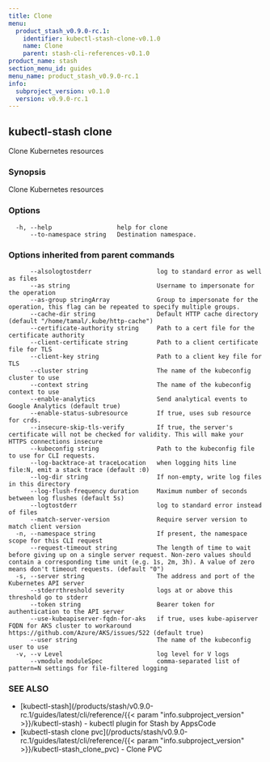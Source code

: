 ```yaml
---
title: Clone
menu:
  product_stash_v0.9.0-rc.1:
    identifier: kubectl-stash-clone-v0.1.0
    name: Clone
    parent: stash-cli-references-v0.1.0
product_name: stash
section_menu_id: guides
menu_name: product_stash_v0.9.0-rc.1
info:
  subproject_version: v0.1.0
  version: v0.9.0-rc.1
---
```


## kubectl-stash clone

Clone Kubernetes resources

### Synopsis

Clone Kubernetes resources

### Options

```
  -h, --help                  help for clone
      --to-namespace string   Destination namespace.
```

### Options inherited from parent commands

```
      --alsologtostderr                  log to standard error as well as files
      --as string                        Username to impersonate for the operation
      --as-group stringArray             Group to impersonate for the operation, this flag can be repeated to specify multiple groups.
      --cache-dir string                 Default HTTP cache directory (default "/home/tamal/.kube/http-cache")
      --certificate-authority string     Path to a cert file for the certificate authority
      --client-certificate string        Path to a client certificate file for TLS
      --client-key string                Path to a client key file for TLS
      --cluster string                   The name of the kubeconfig cluster to use
      --context string                   The name of the kubeconfig context to use
      --enable-analytics                 Send analytical events to Google Analytics (default true)
      --enable-status-subresource        If true, uses sub resource for crds.
      --insecure-skip-tls-verify         If true, the server's certificate will not be checked for validity. This will make your HTTPS connections insecure
      --kubeconfig string                Path to the kubeconfig file to use for CLI requests.
      --log-backtrace-at traceLocation   when logging hits line file:N, emit a stack trace (default :0)
      --log-dir string                   If non-empty, write log files in this directory
      --log-flush-frequency duration     Maximum number of seconds between log flushes (default 5s)
      --logtostderr                      log to standard error instead of files
      --match-server-version             Require server version to match client version
  -n, --namespace string                 If present, the namespace scope for this CLI request
      --request-timeout string           The length of time to wait before giving up on a single server request. Non-zero values should contain a corresponding time unit (e.g. 1s, 2m, 3h). A value of zero means don't timeout requests. (default "0")
  -s, --server string                    The address and port of the Kubernetes API server
      --stderrthreshold severity         logs at or above this threshold go to stderr
      --token string                     Bearer token for authentication to the API server
      --use-kubeapiserver-fqdn-for-aks   if true, uses kube-apiserver FQDN for AKS cluster to workaround https://github.com/Azure/AKS/issues/522 (default true)
      --user string                      The name of the kubeconfig user to use
  -v, --v Level                          log level for V logs
      --vmodule moduleSpec               comma-separated list of pattern=N settings for file-filtered logging
```

### SEE ALSO

* [kubectl-stash](/products/stash/v0.9.0-rc.1/guides/latest/cli/reference/{{< param "info.subproject_version" >}}/kubectl-stash)	 - kubectl plugin for Stash by AppsCode
* [kubectl-stash clone pvc](/products/stash/v0.9.0-rc.1/guides/latest/cli/reference/{{< param "info.subproject_version" >}}/kubectl-stash_clone_pvc)	 - Clone PVC

